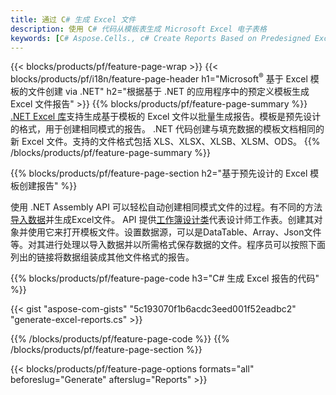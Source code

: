```yaml
---
title: 通过 C# 生成 Excel 文件
description: 使用 C# 代码从模板表生成 Microsoft Excel 电子表格
keywords: [C# Aspose.Cells., c# Create Reports Based on Predesigned Excel Template., c# Generate Reports Based on Predesigned Excel Template., c# Create Reports Based on Excel Template., C# Generate Reports Based on Excel Template., c# Create Excel files Based on Excel Template., C# Generate Excel files Based on Excel Template]
---
```

{{< blocks/products/pf/feature-page-wrap >}}
{{< blocks/products/pf/i18n/feature-page-header h1="Microsoft<sup>&reg;</sup> 基于 Excel 模板的文件创建 via .NET" h2="根据基于 .NET 的应用程序中的预定义模板生成 Excel 文件报告" >}}
{{% blocks/products/pf/feature-page-summary %}}
[.NET Excel 库](/cells/zh/net/)支持生成基于模板的 Excel 文件以批量生成报告。模板是预先设计的格式，用于创建相同模式的报告。 .NET 代码创建与填充数据的模板文档相同的新 Excel 文件。支持的文件格式包括 XLS、XLSX、XLSB、XLSM、ODS。
{{% /blocks/products/pf/feature-page-summary %}}

{{% blocks/products/pf/feature-page-section h2="基于预先设计的 Excel 模板创建报告" %}}

使用 .NET Assembly API 可以轻松自动创建相同模式文件的过程。有不同的方法[导入数据](https://docs.aspose.com/cells/net/import-data-into-worksheet/#importing-data-from-json)并生成Excel文件。 API 提供[工作簿设计类](https://reference.aspose.com/cells/net/aspose.cells/workbookdesigner)代表设计师工作表。创建其对象并使用它来打开模板文件。设置数据源，可以是DataTable、Array、Json文件等。对其进行处理以导入数据并以所需格式保存数据的文件。程序员可以按照下面列出的链接将数据组装成其他文件格式的报告。



{{% blocks/products/pf/feature-page-code h3="C# 生成 Excel 报告的代码" %}}

{{< gist "aspose-com-gists" "5c193070f1b6acdc3eed001f52eadbc2" "generate-excel-reports.cs" >}}

{{% /blocks/products/pf/feature-page-code %}}
{{% /blocks/products/pf/feature-page-section %}}

{{< blocks/products/pf/feature-page-options formats="all" beforeslug="Generate" afterslug="Reports" >}}
